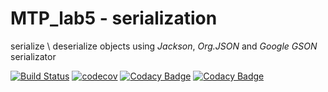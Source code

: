 # MTP_lab5 - serialization

serialize \ deserialize objects using *Jackson*, *Org.JSON* and *Google GSON* serializator


[![Build Status](https://travis-ci.org/Archer1292/stp_serialization.svg?branch=master)](https://travis-ci.org/Archer1292/stp_serialization)
[![codecov](https://codecov.io/gh/Archer1292/mtp_wordsforproblem/branch/master/graph/badge.svg)](https://codecov.io/gh/Archer1292/mtp_wordsforproblem)
[![Codacy Badge](https://api.codacy.com/project/badge/Coverage/c63b9a1eebc34755b37debc0ad9c797d)](https://www.codacy.com/app/Archer1292/stp_serialization?utm_source=github.com&amp;utm_medium=referral&amp;utm_content=Archer1292/stp_serialization&amp;utm_campaign=Badge_Coverage)
[![Codacy Badge](https://api.codacy.com/project/badge/Grade/c63b9a1eebc34755b37debc0ad9c797d)](https://www.codacy.com/app/Archer1292/mtp_wordsforproblem?utm_source=github.com&amp;utm_medium=referral&amp;utm_content=Archer1292/mtp_wordsforproblem&amp;utm_campaign=Badge_Grade)